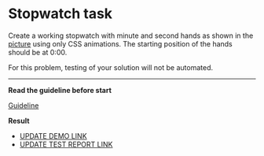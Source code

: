 # Stopwatch task

Create a working stopwatch with minute and second hands as shown in the [picture](stopwatch.png) using only CSS animations. The starting position of the hands should be at 0:00.

For this problem, testing of your solution will not be automated.

---
**Read the guideline before start**

[Guideline](https://github.com/mate-academy/layout_task-guideline/blob/master/README.md)

**Result**

- [UPDATE DEMO LINK](https://gulldan1996.github.io/layout_stop-watch/)
- [UPDATE TEST REPORT LINK](https://gulldan1996.github.io/layout_stop-watch/report/html_report/)
